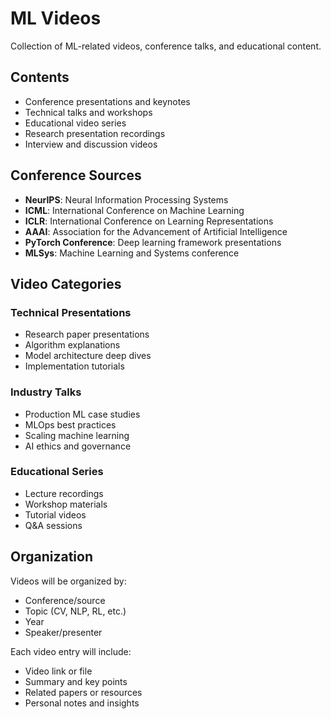 # ML Videos

Collection of ML-related videos, conference talks, and educational content.

## Contents

- Conference presentations and keynotes
- Technical talks and workshops
- Educational video series
- Research presentation recordings
- Interview and discussion videos

## Conference Sources

- **NeurIPS**: Neural Information Processing Systems
- **ICML**: International Conference on Machine Learning
- **ICLR**: International Conference on Learning Representations
- **AAAI**: Association for the Advancement of Artificial Intelligence
- **PyTorch Conference**: Deep learning framework presentations
- **MLSys**: Machine Learning and Systems conference

## Video Categories

### Technical Presentations
- Research paper presentations
- Algorithm explanations
- Model architecture deep dives
- Implementation tutorials

### Industry Talks
- Production ML case studies
- MLOps best practices
- Scaling machine learning
- AI ethics and governance

### Educational Series
- Lecture recordings
- Workshop materials
- Tutorial videos
- Q&A sessions

## Organization

Videos will be organized by:
- Conference/source
- Topic (CV, NLP, RL, etc.)
- Year
- Speaker/presenter

Each video entry will include:
- Video link or file
- Summary and key points
- Related papers or resources
- Personal notes and insights 